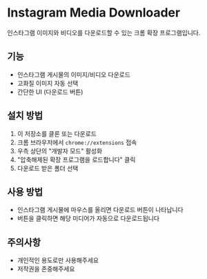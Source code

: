 # Instagram Media Downloader

인스타그램 이미지와 비디오를 다운로드할 수 있는 크롬 확장 프로그램입니다.

## 기능
- 인스타그램 게시물의 이미지/비디오 다운로드
- 고화질 이미지 자동 선택
- 간단한 UI (다운로드 버튼)

## 설치 방법
1. 이 저장소를 클론 또는 다운로드
2. 크롬 브라우저에서 `chrome://extensions` 접속
3. 우측 상단의 "개발자 모드" 활성화
4. "압축해제된 확장 프로그램을 로드합니다" 클릭
5. 다운로드 받은 폴더 선택

## 사용 방법
- 인스타그램 게시물에 마우스를 올리면 다운로드 버튼이 나타납니다
- 버튼을 클릭하면 해당 미디어가 자동으로 다운로드됩니다

## 주의사항
- 개인적인 용도로만 사용해주세요
- 저작권을 존중해주세요 